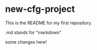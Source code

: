 # new-cfg-project

This is the README for my first repository.

.md stands for "markdown"



some changes here! 

